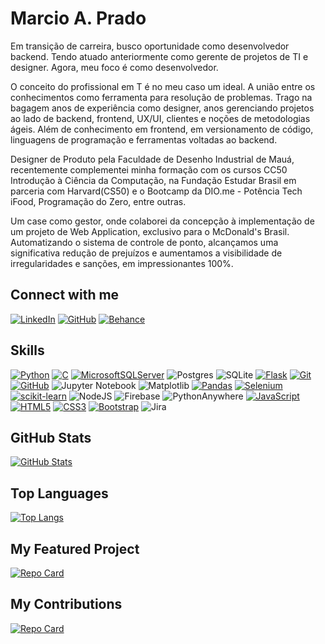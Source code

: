 # Marcio A. Prado

Em transição de carreira, busco oportunidade como desenvolvedor backend. Tendo atuado anteriormente como gerente de projetos de TI e designer. Agora, meu foco é como desenvolvedor.

O conceito do profissional em T é no meu caso um ideal. A união entre os conhecimentos como ferramenta para resolução de problemas. Trago na bagagem anos de experiência como designer, anos gerenciando projetos ao lado de backend, frontend, UX/UI, clientes e noções de metodologias ágeis. Além de conhecimento em frontend, em versionamento de código, linguagens de programação e ferramentas voltadas ao backend.

Designer de Produto pela Faculdade de Desenho Industrial de Mauá, recentemente complementei minha formação com os cursos CC50 Introdução à Ciência da Computação, na Fundação Estudar Brasil em parceria com Harvard(CS50) e o Bootcamp da DIO.me - Potência Tech iFood, Programação do Zero, entre outras.

Um case como gestor, onde colaborei da concepção à implementação de um projeto de Web Application, exclusivo para o McDonald's Brasil. Automatizando o sistema de controle de ponto, alcançamos uma significativa redução de prejuízos e aumentamos a visibilidade de irregularidades e sanções, em impressionantes 100%.

## Connect with me
[![LinkedIn](https://img.shields.io/badge/LinkedIn-000?style=for-the-badge&logo=linkedin&logoColor=0E76A8)](https://www.linkedin.com/in/marcioprado1/)
[![GitHub](https://img.shields.io/badge/GitHub-000?style=for-the-badge&logo=github&logoColor=30A3DC)](https://github.com/MAPRADO)
[![Behance](https://img.shields.io/badge/Behance-000?style=for-the-badge&logo=behance&logoColor=0056FF)](https://www.behance.net/pradoma)

## Skills
[![Python](https://img.shields.io/badge/Python-000?style=for-the-badge&logo=python)](https://img.shields.io/badge/Python-000?style=for-the-badge&logo=python)
[![C](https://img.shields.io/badge/C-000?style=for-the-badge&logo=c)](https://img.shields.io/badge/C-000?style=for-the-badge&logo=c)
[![MicrosoftSQLServer](https://img.shields.io/badge/Microsoft%20SQL%20Server-000?style=for-the-badge&logo=microsoft%20sql%20server&logoColor=0056FF)](https://img.shields.io/badge/Microsoft%20SQL%20Server-000?style=for-the-badge&logo=microsoft%20sql%20server&logoColor=0056FF)
![Postgres](https://img.shields.io/badge/postgres-%23316192.svg?style=for-the-badge&logo=postgresql&logoColor=white)
![SQLite](https://img.shields.io/badge/sqlite-000?style=for-the-badge&logo=sqlite&logoColor=white)
[![Flask](https://img.shields.io/badge/Flask-000?style=for-the-badge&logo=flask)](https://img.shields.io/badge/Flask-000?style=for-the-badge&logo=flask)
[![Git](https://img.shields.io/badge/Git-000?style=for-the-badge&logo=git&logoColor=E94D5F)](https://git-scm.com/doc)
[![GitHub](https://img.shields.io/badge/GitHub-000?style=for-the-badge&logo=github&logoColor=30A3DC)](https://docs.github.com/)
![Jupyter Notebook](https://img.shields.io/badge/jupyter-000?style=for-the-badge&logo=jupyter&logoColor=white)
![Matplotlib](https://img.shields.io/badge/Matplotlib-000?style=for-the-badge&logo=Matplotlib&logoColor=white)
[![Pandas](https://img.shields.io/badge/Pandas-000?style=for-the-badge&logo=pandas&logoColor=0056FF)](https://img.shields.io/badge/Pandas-000?style=for-the-badge&logo=pandas&logoColor=0056FF)
[![Selenium](https://img.shields.io/badge/Selenium-000?style=for-the-badge&logo=selenium)](https://img.shields.io/badge/Selenium-000?style=for-the-badge&logo=selenium)
[![scikit-learn](https://img.shields.io/badge/scikit--learn-000.svg?style=for-the-badge&logo=scikit-learn)](https://img.shields.io/badge/scikit--learn-000.svg?style=for-the-badge&logo=scikit-learn)
![NodeJS](https://img.shields.io/badge/node.js-000?style=for-the-badge&logo=node.js&logoColor=white)
![Firebase](https://img.shields.io/badge/firebase-000?style=for-the-badge&logo=firebase)
![PythonAnywhere](https://img.shields.io/badge/pythonanywhere-000?style=for-the-badge&logo=pythonanywhere&logoColor=%232F9FD7.svg)
[![JavaScript](https://img.shields.io/badge/JavaScript-000?style=for-the-badge&logo=javascript)](https://img.shields.io/badge/JavaScript-000?style=for-the-badge&logo=javascript)
[![HTML5](https://img.shields.io/badge/HTML5-000?style=for-the-badge&logo=html5)](https://img.shields.io/badge/HTML5-000?style=for-the-badge&logo=html5)
[![CSS3](https://img.shields.io/badge/CSS3-000?style=for-the-badge&logo=css3&logoColor=264CE4)](https://img.shields.io/badge/CSS3-000?style=for-the-badge&logo=css3&logoColor=264CE4)
[![Bootstrap](https://img.shields.io/badge/bootstrap-000?style=for-the-badge&logo=bootstrap&logoColor=553C7B)](https://img.shields.io/badge/bootstrap-000?style=for-the-badge&logo=bootstrap&logoColor=553C7B)
![Jira](https://img.shields.io/badge/jira-000?style=for-the-badge&logo=jira&logoColor=white)

## GitHub Stats
[![GitHub Stats](https://github-readme-stats.vercel.app/api?username=MAPRADO&theme=transparent&bg_color=000&border_color=30A3DC&show_icons=true&icon_color=DA5B0B&title_color=264CE4&text_color=38BDAE)](https://github.com/MAPRADO)

## Top Languages
[![Top Langs](https://github-readme-stats-git-masterrstaa-rickstaa.vercel.app/api/top-langs/?username=MAPRADO&bg_color=000&border_color=30A3DC&title_color=264CE4&text_color=38BDAE&langs_count=8)](https://github.com/MAPRADO)

## My Featured Project
[![Repo Card](https://github-readme-stats.vercel.app/api/pin/?username=MAPRADO&repo=projeto_final_cs50&bg_color=000&border_color=30A3DC&show_icons=true&icon_color=DA5B0B&title_color=264CE4&text_color=38BDAE)](https://github.com/MAPRADO/projeto_final_cs50)

## My Contributions
[![Repo Card](https://github-readme-stats.vercel.app/api/pin/?username=MAPRADO&repo=dio-lab-open-source&bg_color=000&border_color=30A3DC&show_icons=true&icon_color=DA5B0B&title_color=264CE4&text_color=38BDAE)](https://github.com/MAPRADO/dio-lab-open-source)

